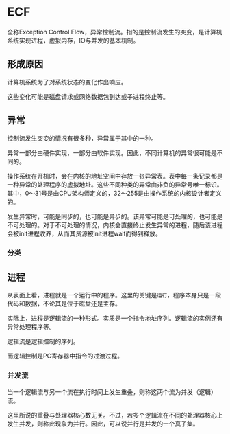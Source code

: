 # ECF

全称Exception Control Flow，异常控制流。指的是控制流发生的突变，是计算机系统实现进程，虚拟内存，IO与并发的基本机制。

## 形成原因

计算机系统为了对系统状态的变化作出响应。

这些变化可能是磁盘请求或网络数据包到达或子进程终止等。

## 异常

控制流发生突变的情况有很多种，异常属于其中的一种。

异常一部分由硬件实现，一部分由软件实现。因此，不同计算机的异常很可能是不同的。

操作系统在开机时，会在内核的地址空间中存放一张异常表。表中每一条记录都是一种异常的处理程序的虚拟地址。这些不同种类的异常由非负的异常号唯一标识。其中，0～31号是由CPU架构师定义的，32～255是由操作系统的内核设计者定义的。

发生异常时，可能是同步的，也可能是异步的。该异常可能是可处理的，也可能是不可处理的。对于不可处理的情况，内核会直接终止发生异常的进程，随后该进程会被init进程收养，从而其资源被init进程wait而得到释放。

### 分类




## 进程

从表面上看，进程就是一个运行中的程序。这里的关键是`运行`，程序本身只是一段代码和数据，不论其是位于磁盘还是主存。

实际上，进程是逻辑流的一种形式。实质是一个指令地址序列。逻辑流的实例还有异常处理程序等。

逻辑流是逻辑控制的序列。

而逻辑控制是PC寄存器中指令的过渡过程。

### 并发流

当一个逻辑流与另一个流在执行时间上发生重叠，则称这两个流为并发（逻辑）流。

这里所说的重叠与处理器核心数无关。不过，若多个逻辑流在不同的处理器核心上发生并发，则称此现象为并行。因此，可以说并行是并发的一个真子集。

